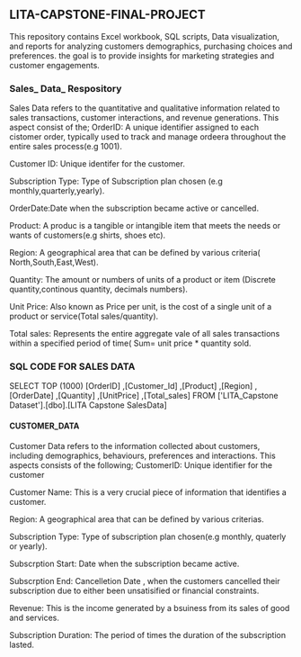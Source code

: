 ## LITA-CAPSTONE-FINAL-PROJECT
This repository contains Excel workbook, SQL scripts, Data visualization, and reports for analyzing customers demographics, purchasing choices and preferences. the goal is to provide insights for marketing strategies and customer engagements.

### Sales_ Data_ Respository
Sales Data refers to the quantitative and qualitative information related to sales transactions, customer interactions, and revenue generations.
This aspect consist of the;
OrderID: A unique identifier assigned to each cistomer order, typically used to track and manage ordeera throughout the entire sales process(e.g 1001).

Customer ID: Unique identifer for the customer.

Subscription Type: Type of Subscription plan chosen (e.g monthly,quarterly,yearly).

OrderDate:Date when the subscription became active or cancelled.

Product: A produc is a tangible or intangible item that meets the needs or wants of customers(e.g shirts, shoes etc).

Region: A geographical area that can be defined by various criteria( North,South,East,West).

Quantity: The amount or numbers of units of a product or item (Discrete quantity,continous quantity, decimals numbers).

Unit Price: Also known as Price per unit, is the cost of a single unit of a product or service(Total sales/quantity).

Total sales: Represents the entire aggregate vale of all sales transactions within a specified period of time( Sum= unit price * quantity sold.


### SQL CODE FOR SALES DATA
SELECT TOP (1000) [OrderID]
      ,[Customer_Id]
      ,[Product]
      ,[Region]
      ,[OrderDate]
      ,[Quantity]
      ,[UnitPrice]
      ,[Total_sales]
  FROM ['LITA_Capstone Dataset'].[dbo].[LITA Capstone SalesData]






#### CUSTOMER_DATA
Customer Data refers to the information collected about customers, including demographics, behaviours, preferences and interactions.
This aspects consists of the following; 
CustomerID: Unique identifier for the customer

Customer Name: This is a very crucial piece of information  that identifies a customer.

Region: A geographical area that can be defined by various criterias.

Subscription Type: Type of subscription plan chosen(e.g monthly, quaterly or yearly).

Subscrption Start: Date when the subscription became active.

Subscrption End: Cancelletion Date , when the customers cancelled their subscription due to either been unsatisified or financial constraints.

Revenue: This is the income generated by a bsuiness from its sales of good and services.

Subscription Duration: The period of times the duration of the subscription lasted.















